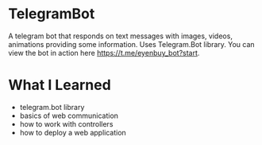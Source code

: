 # TelegramBot

A telegram bot that responds on text messages with images, videos, animations providing some information. Uses Telegram.Bot library. 
You can view the bot in action here https://t.me/eyenbuy_bot?start.

# What I Learned

* telegram.bot library
* basics of web communication
* how to work with controllers
* how to deploy a web application
